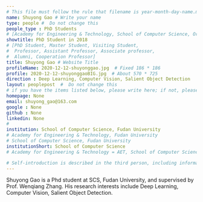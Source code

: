 ```yaml
---
# This file must follow the rule that filename is year-month-day-name.md .
name: Shuyong Gao # Write your name
type: people #  Do not change this
people_type : PhD Students
# [Academy for Engineering & Technology, School of Computer Science, Organizer]
showtitle: PhD Student in 2018
# [PhD Student, Master Student, Visiting Student,
#  Professor, Assistant Professor, Associate professor,
#  Alumni, Cooperation Professor]
title: Shuyong Gao # Website Title
profileName: 2020-12-12-shuyonggao.jpg  # Fixed 186 * 186
profile: 2020-12-12-shuyonggaoBIG.jpg  # About 570 * 725
direction : Deep Learning, Computer Vision, Salient Object Detection
layout: peoplepost  #  Do not change this
# if you have the items listed below, please write here; if not, please write None.
homepage: None
email: shuyong_gao@163.com
google : None
github : None
linkedin: None
# 
institution: School of Computer Science, Fudan University
# Academy for Engineering & Technology, Fudan University
# School of Computer Science, Fudan University
institutionShort: School of Computer Science
# Academy for Engineering & Technology = AET, School of Computer Science = SCS

# Self-introduction is described in the third person, including information such as educational experience
---
```


Shuyong Gao is a Phd student at SCS, Fudan University, and supervised by Prof. Wenqiang Zhang. His research interests include Deep Learning, Computer Vision, Salient Object Detection.